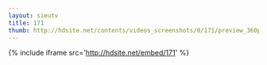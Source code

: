 ```yaml
---
layout: sieutv
title: 171
thumb: http://hdsite.net/contents/videos_screenshots/0/171/preview_360p.mp4.jpg
---
```

{% include iframe src='http://hdsite.net/embed/171' %}
 
